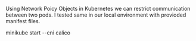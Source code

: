 Using Network Poicy Objects in Kubernetes we can restrict communication between two pods.
I tested same in our local environment with provioded manifest files.

minikube start --cni calico
